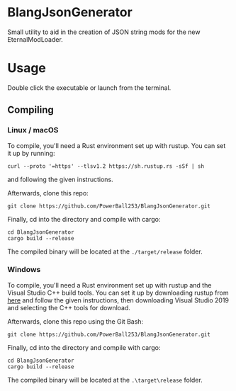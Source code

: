 # BlangJsonGenerator
Small utility to aid in the creation of JSON string mods for the new EternalModLoader.

# Usage
Double click the executable or launch from the terminal.

## Compiling
### Linux / macOS
To compile, you'll need a Rust environment set up with rustup. You can set it up by running:
```
curl --proto '=https' --tlsv1.2 https://sh.rustup.rs -sSf | sh
```
and following the given instructions.

Afterwards, clone this repo:
```
git clone https://github.com/PowerBall253/BlangJsonGenerator.git
```

Finally, cd into the directory and compile with cargo:
```
cd BlangJsonGenerator
cargo build --release
```
The compiled binary will be located at the `./target/release` folder.

### Windows
To compile, you'll need a Rust environment set up with rustup and the Visual Studio C++ build tools. You can set it up by downloading rustup from [here](https://www.rust-lang.org/tools/install) and follow the given instructions, then downloading Visual Studio 2019 and selecting the C++ tools for download.

Afterwards, clone this repo using the Git Bash:
```
git clone https://github.com/PowerBall253/BlangJsonGenerator.git
```

Finally, cd into the directory and compile with cargo:
```
cd BlangJsonGenerator
cargo build --release
```
The compiled binary will be located at the `.\target\release` folder.
